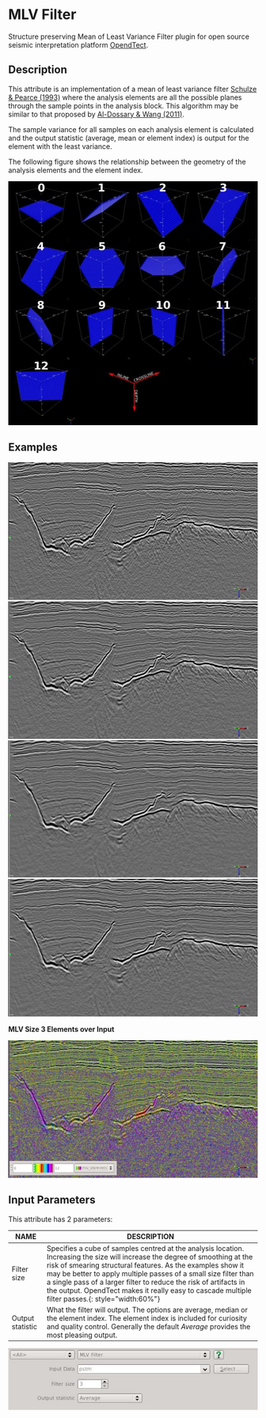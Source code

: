 # MLV Filter

Structure preserving Mean of Least Variance Filter plugin for open source seismic interpretation platform <a href="http://www.opendtect.org/" target="_blank">OpendTect</a>.

## Description

This attribute is an implementation of a mean of least variance filter [Schulze & Pearce (1993)](http://proceedings.spiedigitallibrary.org/proceeding.aspx?articleid=1008684 "Value-and-criterion filters: a new filter structure based on morphological opening and closing. Mark A. Schulze and John A. Pearce. Proc. SPIE 1902, Nonlinear Image Processing IV, 106 (May 21, 1993)") where the analysis elements are all the possible planes through the sample points in the analysis block. This algorithm may be similar to that proposed by [Al-Dossary & Wang (2011)](http://library.seg.org/doi/abs/10.1190/1.3627375 "Structure‐preserving smoothing for 3D seismic attributes. Saleh Al‐Dossary and Yuchun Eugene Wang. SEG Technical Program Expanded Abstracts 2011. January 2011, 1004-1008"). 

The sample variance for all samples on each analysis element is calculated and the output statistic (average, mean or element index) is output for the element with the least variance. 

The following figure shows the relationship between the geometry of the analysis elements and the element index.

![Element Index](../images/MLVFilterAttrib_elements.jpg "MLV Filter analysis elements")

## Examples
<div class="juxtapose" style="margin:0px;padding:0px" data-startingposition="50" data-showlabels="true" data-showcredits="false" data-animate="false" data-mode="horizontal">
<img src="../../images/MLVFilterAttrib_input.jpg" data-label="Input" data-credit="">
<img src="../../images/MLVFilterAttrib_MLV3_Mean.jpg"  data-label="MLV Size 3 Average - 1 pass" data-credit="">
</div>

<div class="juxtapose" style="margin:0px;padding:0px" data-startingposition="50" data-showlabels="true" data-showcredits="false" data-animate="false" data-mode="horizontal">
<img src="../../images/MLVFilterAttrib_MLV5_Mean.jpg" data-label="MLV Size 5 Average - 1 pass" data-credit="">
<img src="../../images/MLVFilterAttrib_MLV3_Mean2.jpg"  data-label="MLV Size 3 Average - 2 passes" data-credit="">
</div>

**MLV Size 3 Elements over Input**

![MLV 3 Elements](../images/MLVFilterAttrib_MLV3_Elements.jpg "MLV 3 elements")

## Input Parameters

This attribute has 2 parameters:

| NAME             | DESCRIPTION |
|------------------|-------------|
| Filter size | Specifies a cube of samples centred  at the analysis location. Increasing the size will increase the degree of smoothing at the risk of smearing structural features. As the examples show it may be better to apply multiple passes of a small size filter than a single pass of a larger filter to reduce the risk of artifacts in the output. OpendTect makes it really easy to cascade multiple filter passes.{: style="width:60%"} |
| Output statistic | What the filter will output. The options are average, median or the element index. The element index is included for curiosity and quality control. Generally the default *Average* provides the most pleasing output. |

![Input Parameters](../images/MLVFilterAttrib_par1.jpg "MLF Filter input parameters")


